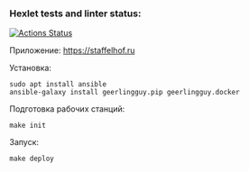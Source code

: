 ### Hexlet tests and linter status:
[![Actions Status](https://github.com/Staffelhof/devops-for-programmers-project-76/actions/workflows/hexlet-check.yml/badge.svg)](https://github.com/Staffelhof/devops-for-programmers-project-76/actions)

Приложение:
https://staffelhof.ru

Установка:
```angular2html
sudo apt install ansible
ansible-galaxy install geerlingguy.pip geerlingguy.docker
```

Подготовка рабочих станций:
```angular2html
make init
```

Запуск:
```angular2html
make deploy
```
